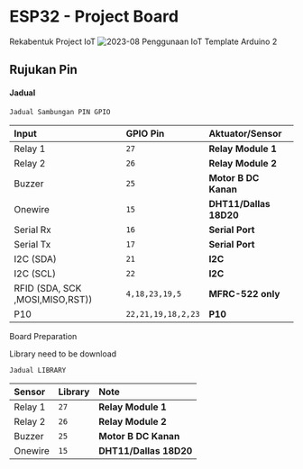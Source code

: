 
# ESP32 - Project Board

Rekabentuk Project IoT
![2023-08 Penggunaan IoT Template Arduino 2](https://github.com/Husainiaza/ESP32--Project-Board/assets/148662620/a832ba80-9417-4f5b-b331-76d945982a0f)
## Rujukan Pin
#### Jadual

```http
Jadual Sambungan PIN GPIO
```
| Input     |  GPIO Pin     | Aktuator/Sensor               |
| :-------- | :-------      | :------------------    |
| Relay 1   |  `27`         | **Relay Module 1**    |
| Relay 2   |  `26`         | **Relay Module 2**     |
| Buzzer    |  `25`         | **Motor B DC Kanan**   |
| Onewire   |  `15`         | **DHT11/Dallas 18D20** |
| Serial Rx |  `16`         | **Serial Port**      |
| Serial Tx |  `17`         | **Serial Port** |
| I2C (SDA) |  `21`         | **I2C**         |
| I2C (SCL) |  `22`         | **I2C**         |
| RFID (SDA, SCK ,MOSI,MISO,RST))     |  `4,18,23,19,5`  | **MFRC-522 only**         |
| P10      |  `22,21,19,18,2,23`  | **P10**         |


Board Preparation

Library need to be download

```http
Jadual LIBRARY
```
| Sensor   |  Library    | Note        |
| :-------- | :-------      | :------------------    |
| Relay 1   |  `27`         | **Relay Module 1**    |
| Relay 2   |  `26`         | **Relay Module 2**     |
| Buzzer    |  `25`         | **Motor B DC Kanan**   |
| Onewire   |  `15`         | **DHT11/Dallas 18D20** |




